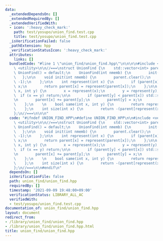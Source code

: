 ```yaml
---
data:
  _extendedDependsOn: []
  _extendedRequiredBy: []
  _extendedVerifiedWith:
  - icon: ':heavy_check_mark:'
    path: test/yosupo/union_find.test.cpp
    title: test/yosupo/union_find.test.cpp
  _isVerificationFailed: false
  _pathExtension: hpp
  _verificationStatusIcon: ':heavy_check_mark:'
  attributes:
    links: []
  bundledCode: "#line 1 \"union_find/union_find.hpp\"\n\n\n\n#include <vector>\n#include\
    \ <utility>\n\n//===\nstruct UnionFind {\n    std::vector<int> parent;\n\n   \
    \ UnionFind() = default;\n    UnionFind(int nmemb) {\n        init(nmemb);\n \
    \   };\n\n    void init(int nmemb) {\n        parent.clear();\n        parent.resize(nmemb,\
    \ -1);\n    };\n\n    int represent(int x) {\n        if (parent[x] < 0) return\
    \ x;\n        return parent[x] = represent(parent[x]);\n    };\n\n    void unite(int\
    \ x, int y) {\n        x = represent(x);\n        y = represent(y);\n\n      \
    \  if (x == y) return;\n\n        if (parent[y] < parent[x]) std::swap(x, y);\n\
    \n        parent[x] += parent[y];\n        parent[y] = x;\n        \n        return;\n\
    \    };\n    \n    bool same(int x, int y) {\n        return represent(x) == represent(y);\n\
    \    };\n    int size(int x) {\n        return -(parent[represent(x)]);\n    };\n\
    };\n//===\n\n\n"
  code: "#ifndef UNION_FIND_HPP\n#define UNION_FIND_HPP\n\n#include <vector>\n#include\
    \ <utility>\n\n//===\nstruct UnionFind {\n    std::vector<int> parent;\n\n   \
    \ UnionFind() = default;\n    UnionFind(int nmemb) {\n        init(nmemb);\n \
    \   };\n\n    void init(int nmemb) {\n        parent.clear();\n        parent.resize(nmemb,\
    \ -1);\n    };\n\n    int represent(int x) {\n        if (parent[x] < 0) return\
    \ x;\n        return parent[x] = represent(parent[x]);\n    };\n\n    void unite(int\
    \ x, int y) {\n        x = represent(x);\n        y = represent(y);\n\n      \
    \  if (x == y) return;\n\n        if (parent[y] < parent[x]) std::swap(x, y);\n\
    \n        parent[x] += parent[y];\n        parent[y] = x;\n        \n        return;\n\
    \    };\n    \n    bool same(int x, int y) {\n        return represent(x) == represent(y);\n\
    \    };\n    int size(int x) {\n        return -(parent[represent(x)]);\n    };\n\
    };\n//===\n\n#endif\n"
  dependsOn: []
  isVerificationFile: false
  path: union_find/union_find.hpp
  requiredBy: []
  timestamp: '2021-09-09 19:48:00+09:00'
  verificationStatus: LIBRARY_ALL_AC
  verifiedWith:
  - test/yosupo/union_find.test.cpp
documentation_of: union_find/union_find.hpp
layout: document
redirect_from:
- /library/union_find/union_find.hpp
- /library/union_find/union_find.hpp.html
title: union_find/union_find.hpp
---
```

